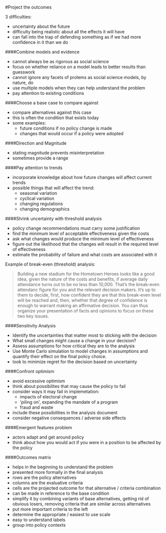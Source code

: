 #Project the outcomes

3 difficulties:
 - uncertainty about the future
 - difficulty being realistic about all the effects it will have
 - can fall into the trap of defending something as if we had more confidence
   in it than we do

####Combine models and evidence
 - cannot always be as rigorous as social science
 - focus on whether reliance on a model leads to better results than guesswork
 - cannot ignore any facets of prolems as social science models, by nature, do
 - use multiple models when they can help understand the problem
 - pay attention to existing conditions

####Choose a base case to compare against
 - compare alternatives against this case
 - this is often the condition that exists today
 - some examples:
    - future conditions if no policy change is made
    - changes that would occur if a policy were adopted

####Direction and Magnitude
 - stating magnitude prevents misinterpretation
 - sometimes provide a range

####Pay attention to trends
 - incorporate knowledge about how future changes will affect current trends
 - possible things that will affect the trend:
    - seasonal variation
    - cyclical variation
    - changing regulations
    - changing demographics

####Shrink uncertainty with threshold analysis
 - policy change recommendations must carry some justification
 - find the minimum level of acceptable effectiveness given the costs
 - ask what changes would produce the minimum level of effectiveness
 - figure out the likelihood that the changes will result in the required level of effectiveness
 - estimate the probability of failure and what costs are associated with it

Example of break-even (threshold) analysis:
> Building a new stadium for the Hometown Heroes looks like a good idea,
> given the nature of the costs and benefits, if average daily attendance
> turns out to be no less than 10,000. That’s the break-even attendanc
> figure for you and the relevant decision makers. It’s up to them to
> decide, first, how confident they are that this break-even level
> will be reached and, then, whether that degree of confidence is
> enough to warrant making an affirmative decision. You can thus
> organize your presentation of facts and opinions to focus
> on these two key issues.

####Sensitivity Analysis
 - Identify the uncertainties that matter most to sticking with the decision
 - What small changes might cause a change in your decision?
 - Assess assumptions for how critical they are to the analysis
 - Use Monte Carlo simulation to model changes in assumptions and quantify
   their effect on the final policy choice.
 - look to minimize regret for the decision based on uncertainty

####Confront optimism
 - avoid excessive optimism
 - think about possibilites that may cause the policy to fail
 - consider ways it may fail in implemetation:
   - impacts of electoral change
   - 'piling on', expanding the mandate of a program
   - fraud and waste
 - include these possibilities in the analysis document
 - consider negative consequences / adverse side effects

####Emergent features problem
 - actors adapt and get around policy
 - think about how you would act if you were in a position to be affected
   by the policy

####Outcomes matrix
 - helps in the beginning to understand the problem
 - presented more formally in the final analysis
 - rows are the policy alternatives
 - columns are the evaluative criteria
 - cells are the projected outcome for that alternative / criteria combination
 - can be made in reference to the base condition
 - simplify it by combining variants of base alternatives, getting rid of
   obvious losers, removing criteria that are similar across alternatives
 - put more important criteria to the left
 - determine the appropriate / easiest to use scale
 - easy to understand labels
 - group into policy contexts
